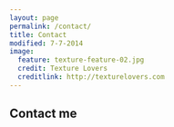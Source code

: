 ```yaml
---
layout: page
permalink: /contact/
title: Contact
modified: 7-7-2014
image:
  feature: texture-feature-02.jpg
  credit: Texture Lovers
  creditlink: http://texturelovers.com
---
```


## Contact me
